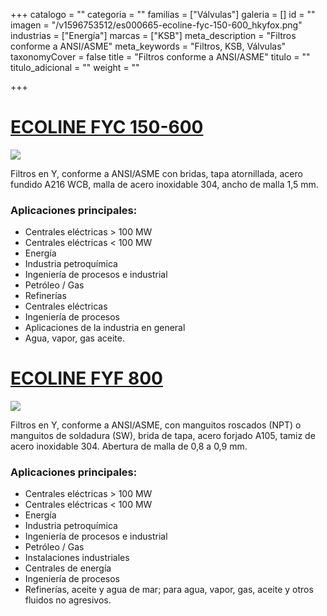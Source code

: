 +++
catalogo = ""
categoria = ""
familias = ["Válvulas"]
galeria = []
id = ""
imagen = "/v1596753512/es000665-ecoline-fyc-150-600_hkyfox.png"
industrias = ["Energía"]
marcas = ["KSB"]
meta_description = "Filtros conforme a ANSI/ASME"
meta_keywords = "Filtros, KSB, Válvulas"
taxonomyCover = false
title = "Filtros conforme a ANSI/ASME"
titulo = ""
titulo_adicional = ""
weight = ""

+++
# [**ECOLINE FYC 150-600**](https://products.ksb.com/es-es/productos/valvulas/ecoline-fyc-150-600-31610)

![](https://res.cloudinary.com/novatec/v1596753406/es000665-ecoline-fyc-150-600_p3jmqm.png)

Filtros en Y, conforme a ANSI/ASME con bridas, tapa atornillada, acero fundido A216 WCB, malla de acero inoxidable 304, ancho de malla 1,5 mm.

### **Aplicaciones principales:**

* Centrales eléctricas > 100 MW
* Centrales eléctricas < 100 MW
* Energía
* Industria petroquímica
* Ingeniería de procesos e industrial
* Petróleo / Gas
* Refinerías
* Centrales eléctricas
* Ingeniería de procesos
* Aplicaciones de la industria en general
* Agua, vapor, gas aceite. 

# [**ECOLINE FYF 800**](https://products.ksb.com/es-es/productos/valvulas/valvulas-asme-ansi/ecoline-fyf-800-31636)

![](https://res.cloudinary.com/novatec/v1596753528/es000666-ecoline-fyf-800_mrmpqv.png)

Filtros en Y, conforme a ANSI/ASME, con manguitos roscados (NPT) o manguitos de soldadura (SW), brida de tapa, acero forjado A105, tamiz de acero inoxidable 304. Abertura de malla de 0,8 a 0,9 mm.

### **Aplicaciones principales:**

* Centrales eléctricas > 100 MW
* Centrales eléctricas < 100 MW
* Energía
* Industria petroquímica
* Ingeniería de procesos e industrial
* Petróleo / Gas
* Instalaciones industriales
* Centrales de energía
* Ingeniería de procesos
* Refinerías, aceite y agua de mar; para agua, vapor, gas, aceite y otros fluidos no agresivos.